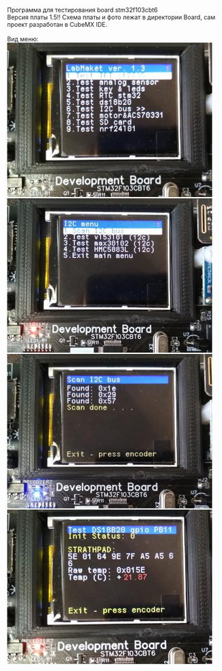 Программа для тестирования board stm32f103cbt6 <br>
Версия платы 1.5!!
Cхема платы и фото лежат в директории Board, сам проект разработан в CubeMX IDE.<br>
<br>
Вид меню:<br>
<img src="https://github.com/pav2000/DevBoardSTM32F103CBT/blob/main/CubeIDE/LabMaketTest/Picture/001.jpg" width="480" /> <br>
<img src="https://github.com/pav2000/DevBoardSTM32F103CBT/blob/main/CubeIDE/LabMaketTest/Picture/002.jpg" width="480" /> <br>
<img src="https://github.com/pav2000/DevBoardSTM32F103CBT/blob/main/CubeIDE/LabMaketTest/Picture/003.jpg" width="480" /> <br>
<img src="https://github.com/pav2000/DevBoardSTM32F103CBT/blob/main/CubeIDE/LabMaketTest/Picture/004.jpg" width="480" /> <br>


